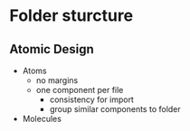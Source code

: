 # Folder sturcture

## Atomic Design

- Atoms
  - no margins
  - one component per file
    - consistency for import
    - group similar components to folder
- Molecules